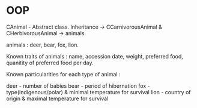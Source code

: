 # OOP

CAnimal - Abstract class. Inheritance -> CCarnivorousAnimal & CHerbivorousAnimal -> animals.



animals : deer, bear, fox, lion.

Known traits of animals : name, accession date, weight, preferred food, quanitity of preferred food per day.

Known particularities for each type of animal :

deer - number of babies
bear - period of hibernation
fox - type(indigenous/polar) & minimal temperature for survival
lion - country of origin & maximal temperature for survival


